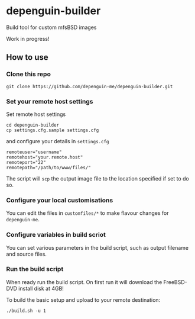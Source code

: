 # depenguin-builder

Build tool for custom mfsBSD images

Work in progress!

## How to use

### Clone this repo
```
git clone https://github.com/depenguin-me/depenguin-builder.git
```

### Set your remote host settings
Set remote host settings
```
cd depenguin-builder
cp settings.cfg.sample settings.cfg
```
and configure your details in `settings.cfg`
```
remoteuser="username"
remotehost="your.remote.host"
remoteport="22"
remotepath="/path/to/www/files/"
```
The script will ```scp``` the output image file to the location specified if set to do so.

### Configure your local customisations
You can edit the files in ```customfiles/*``` to make flavour changes for `depenguin-me`. 

### Configure variables in build scriot
You can set various parameters in the build script, such as output filename and source files.

### Run the build script
When ready run the build script. On first run it will download the FreeBSD-DVD install disk at 4GB!

To build the basic setup and upload to your remote destination:
```
./build.sh -u 1
```

